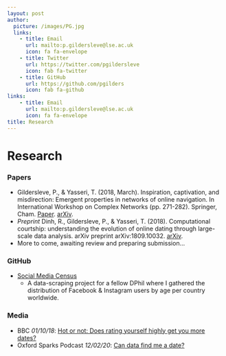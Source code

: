 ```yaml
---
layout: post
author:
  picture: /images/PG.jpg
  links:
    - title: Email
      url: mailto:p.gildersleve@lse.ac.uk
      icon: fa fa-envelope
    - title: Twitter
      url: https://twitter.com/pgildersleve
      icon: fab fa-twitter
    - title: GitHub
      url: https://github.com/pgilders
      icon: fab fa-github 
links:
    - title: Email
      url: mailto:p.gildersleve@lse.ac.uk
      icon: fa fa-envelope
title: Research
---
```



# Research

### Papers
- Gildersleve, P., & Yasseri, T. (2018, March). Inspiration, captivation, and misdirection: Emergent properties in networks of online navigation. In International Workshop on Complex Networks (pp. 271-282). Springer, Cham. [Paper](https://link.springer.com/chapter/10.1007/978-3-319-73198-8_23). [arXiv](https://arxiv.org/abs/1710.03326).
- _Preprint_ Dinh, R., Gildersleve, P., & Yasseri, T. (2018). Computational courtship: understanding the evolution of online dating through large-scale data analysis. arXiv preprint arXiv:1809.10032. [arXiv](https://arxiv.org/abs/1809.10032).
- More to come, awaiting review and preparing submission...

### GitHub
- [Social Media Census](https://github.com/pgilders/Social-Media-Census)
  - A data-scraping project for a fellow DPhil where I gathered the distribution of Facebook & Instagram users by age per country worldwide.

### Media
- BBC _01/10/18_: [Hot or not: Does rating yourself highly get you more dates?](https://www.bbc.com/news/av/technology-45700838/hot-or-not-does-rating-yourself-highly-get-you-more-dates)
- Oxford Sparks Podcast _12/02/20_: [Can data find me a date?](https://www.oxfordsparks.ox.ac.uk/content/can-data-find-me-date)
